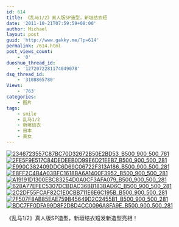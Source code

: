 ```yaml
---
id: 614
title: 《乱马1/2》真人版SP造型，新垣结衣短
date: '2011-10-21T07:59:59+08:00'
author: Michael
layout: post
guid: 'http://www.gakky.me/?p=614'
permalink: /614.html
post_views_count:
    - '0'
duoshuo_thread_id:
    - '1272072281174049078'
dsq_thread_id:
    - '3108865780'
Views:
    - '763'
categories:
    - 图片
tags:
    - smile
    - 乱马1/2
    - 新垣结衣
    - 日本
    - 美女
---
```


[![2346723557C87BC70D32672B50E2BD53_B500_900_500_761](http://www.yui-aragaki.org/wp-content/uploads/img/2346723557C87BC70D32672B50E2BD53_B500_900_500_761.jpeg)](http://www.yui-aragaki.org/wp-content/uploads/img/2346723557C87BC70D32672B50E2BD53_B1280_1280_610_929.jpeg) [![2FE5F9E517C84DEDEEB0D99E6D21EEB7_B500_900_500_281](http://www.yui-aragaki.org/wp-content/uploads/img/2FE5F9E517C84DEDEEB0D99E6D21EEB7_B500_900_500_281.jpeg)](http://www.yui-aragaki.org/wp-content/uploads/img/2FE5F9E517C84DEDEEB0D99E6D21EEB7_B1280_1280_1280_720.jpeg) [![E990C382409DDC6D69C06722F313A186_B500_900_500_281](http://www.yui-aragaki.org/wp-content/uploads/img/E990C382409DDC6D69C06722F313A186_B500_900_500_281.jpeg)](http://www.yui-aragaki.org/wp-content/uploads/img/E990C382409DDC6D69C06722F313A186_B1280_1280_1280_720.jpeg) [![E8FF2C4B4A03BFC1618BA6A1400F3952_B500_900_500_281](http://www.yui-aragaki.org/wp-content/uploads/img/E8FF2C4B4A03BFC1618BA6A1400F3952_B500_900_500_281.jpeg)](http://www.yui-aragaki.org/wp-content/uploads/img/E8FF2C4B4A03BFC1618BA6A1400F3952_B1280_1280_1280_720.jpeg) [![A19191D1300EBC83254D0A0CF3AFA079_B500_900_500_281](http://www.yui-aragaki.org/wp-content/uploads/img/A19191D1300EBC83254D0A0CF3AFA079_B500_900_500_281.jpeg)](http://www.yui-aragaki.org/wp-content/uploads/img/A19191D1300EBC83254D0A0CF3AFA079_B1280_1280_1280_720.jpeg) [![628A77EFEC5307DCBDAC36BB183BAD6C_B500_900_500_281](http://www.yui-aragaki.org/wp-content/uploads/img/628A77EFEC5307DCBDAC36BB183BAD6C_B500_900_500_281.jpeg)](http://www.yui-aragaki.org/wp-content/uploads/img/628A77EFEC5307DCBDAC36BB183BAD6C_B1280_1280_1280_720.jpeg) [![2C2DF55FCAF82C1E0CBB711E6E6C195B_B500_900_500_281](http://www.yui-aragaki.org/wp-content/uploads/img/2C2DF55FCAF82C1E0CBB711E6E6C195B_B500_900_500_281.jpeg)](http://www.yui-aragaki.org/wp-content/uploads/img/2C2DF55FCAF82C1E0CBB711E6E6C195B_B1280_1280_1280_720.jpeg) [![7F507F8AB85EAE759B45649D2C2455B1_B500_900_500_281](http://www.yui-aragaki.org/wp-content/uploads/img/7F507F8AB85EAE759B45649D2C2455B1_B500_900_500_281.jpeg)](http://www.yui-aragaki.org/wp-content/uploads/img/7F507F8AB85EAE759B45649D2C2455B1_B1280_1280_1280_720.jpeg) [![BDC7FF0DFA99D8F2D8D4CC0096A8FA9E_B500_900_500_281](http://www.yui-aragaki.org/wp-content/uploads/img/BDC7FF0DFA99D8F2D8D4CC0096A8FA9E_B500_900_500_281.jpeg)](http://www.yui-aragaki.org/wp-content/uploads/img/BDC7FF0DFA99D8F2D8D4CC0096A8FA9E_B1280_1280_1280_720.jpeg)

《乱马1/2》真人版SP造型，新垣结衣短发新造型亮相！